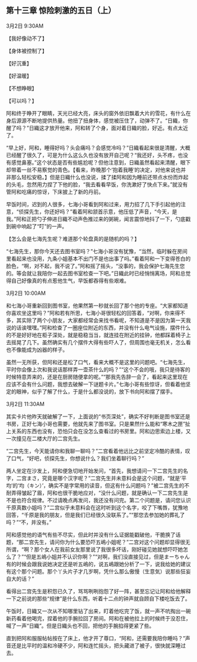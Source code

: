 ## 第十三章 惊险刺激的五日（上）

3月2日 9:30AM

【我好像动不了】

【身体被控制了】

【好沉重】

【好温暖】

【不想睁眼】

【可以吗？】

阿和终于睁开了眼睛，天光已经大亮，床头的窗外依旧飘着大片的雪花，有什么在身后源源不断地提供热量。他扭了扭身体，感觉被压住了，动弹不了。“日織，你醒了吗？”日織这才放开他来，阿和转了个身，面对着日織的脸，好近。有点太近了。

“早上好，阿和，睡得好吗？头会痛吗？会感觉冷吗？”日織看起来很是清醒，大概已经醒了很久了，可是为什么这么久也没有放开自己呢？“我还好，头不疼，也没有感觉鼻塞。”这个状态是否有些尴尬呢？但他注意到，日織虽然看起来清醒，眼下却带着一丝不易察觉的青色。【看来，昨晚那个‘抱着我睡’的决定，对他来说也并非那么轻松安稳。】但是日織什么也没说，揉了揉阿和因为睡前还带点水份而炸起的头毛，忽然用力捏了下他的脸，“我去看看早饭，你洗漱好了快点下来。”就没有管阿和吃痛的惊讶，下床披上了新的丹前。

早饭时间，迟到的人很多，七海小哥看到阿和过来，用力招了几下手引起他的注意，“侦探先生，你还好吗？”看着阿和颔首示意，他压低了声音，“今天，是我。”阿和正把勺子伸进日織不动声色推过来的粥碗，闻言震惊地抖了一下，勺底戳到碗中响起了“叮”的一声。

【怎么会是七海先生呢？难道那个轮盘真的是随机的吗？】

“七海先生，那你今天还去图书室吗？”七海小哥没有犹豫，“当然，临时躲在房间里看起来也没用，九条小姐基本不出门不是也出事了吗。”看着阿和一下变得苍白的脸色，“啊，对不起，我不说了。”阿和摇了摇头，“没事的，我会保护七海先生您的。等会就让我陪你一起去图书室检查一下吧。”日織此时已经悄悄离场，阿和总觉得自己好像真的有点惹他生气，早饭都吞得有些艰难。

3月2日 10:00AM

和七海小哥重新回到图书室，他果然第一秒就长回了那个他的专座。“大家都知道你喜欢坐这里吗？”阿和若有所思，七海小哥很轻松的回答着，“对啊，你来得不多，其实除了两个小朋友，大家都经常会来找书看呢，不知道是不是因为第一天我说的话诶嘿嘿。”阿和检查了一圈座位附近的东西，并没有什么电气设施，摆件什么的不是好好地在柜子深处，就是稳稳当当，就连挂在附近的挂钟，他都踩着椅子上去摇晃了几下。虽然确实有几个摆件大得有些吓人了，但周围也毫无机关，怎么看也不像能成为凶器的样子。

虽然一无所获，但阿和还是松了口气，看来大概不是这里的问题吧。“七海先生，平时你会像上次和我说话那样弄一壶茶什么的吗？”“这个不会的哦，我只是待客的时候特意弄来的，还是在厨房随便拿的呢。”“那我先告辞一会了，看起来这里现在应该不会有什么问题，我想去破解一下谜题卡片。”七海小哥有些惊讶，但看着他坚定的眼神，似乎了解了什么，于是什么都没说的，放下书向阿和摆了摆手。

3月2日 11:30AM

其实卡片他昨天就破解了一下，上面说的“书页深处”，确实不好判断是图书室还是书房，正好七海小哥也需要，他就先来了图书室。只是果然什么能和“寒木之匣”扯上关系的东西也没有，恐怕只会在没怎么查看过的书房里。阿和边思索边上楼，又一次撞见在二楼大厅的二宫先生。

“二宫先生，今天能请你和我聊一聊吗？”二宫看着他远比之前坚定冷酷的表情，叹了口气，“好吧，侦探先生，你想说什么？我们坐着聊行吗？”

两人坐定在沙发上，阿和便急切地开始发问，“首先，我想请问一下二宫先生的名字，二宫まさ，究竟是哪个汉字呢？”二宫先生并未意料会是这个问题，“就是‘平均’的‘均（キン）’，确实不是字常用的读音，但这有什么问题吗？”被二宫先生的不耐弄得皱起了眉，阿和也很干脆地应对，“没什么问题，就是确认一下二宫先生是不是也符合规律。不过请晚点再发问，我还没有问完。第二个问题是，请问您认识千原真数小姐吗？”二宫似乎未意料会在这时听到这个名字，咬了下嘴唇，犹豫地回答，“千原是我的朋友，但是我们已经很久没联系了。”“那您去参加她的葬礼了吗？”“不，并没有。”

阿和感觉他的语气有些不尽实，但此时并没有什么证据能戳破他，干脆换了话题，“那二宫先生，请问你为什么要恐吓五嶋小姐呢？”二宫对这个问题却显得很无所谓，“啊？那个女人在我前女友那里说了我很多坏话，刚好碰见她就想吓吓她怎么了？”“但是五嶋小姐并不认识你啊？”“对啊，我们没直接见过，但是まーちゃん有的时候会跟我说她决定还是听五嶋的，说五嶋跟她分析了一下，说我给她的建议有这个那个问题。那个丫头片子才几岁啊，凭什么那么傲慢（生意気）说那些狂妄自大的话？”

看得出二宫先生是积怨已久了，骂骂咧咧抱怨了好一阵，甚至忘记让阿和给他解释一下之前说的那些“规律”是什么东西，听着十二点的钟声就自顾自下楼吃饭去了。

午饭时，日織又一次从不知哪里钻了出来，盯着他吃完了饭，就一声不吭掏出一碗新药看着他喝完，捏着他的手腕拉回了房间。阿和在被他拉上的时候终于没忍住，喊了一声“日織”。但是日織头也不回，把他的手腕掐得更紧了些。

直到把阿和服服帖帖按在了床上，他才开了尊口，“阿和，还需要我陪你睡吗？”声音还是比平时的温和冷硬不少，阿和连忙摇头，把头藏进了被子，很快就深睡过去。